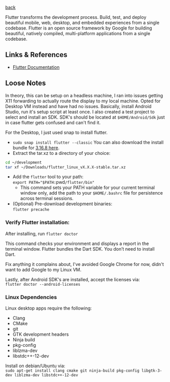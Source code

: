 [back](../README.md)

Flutter transforms the development process. Build, test, and deploy beautiful mobile, web, desktop, and embedded experiences from a single codebase.
Flutter is an open source framework by Google for building beautiful, natively compiled, multi-platform applications from a single codebase.

## Links & References

- [Flutter Documentation](https://docs.flutter.dev/)

## Loose Notes

In theory, this can be setup on a headless machine, I ran into issues getting X11 forwarding to actually route the display to my local machine. Opted for Desktop VM instead and have had no issues. 
Basically, install Android Studio, run it's setup script at least once. I also created a test project to select and install an SDK. SDK's should be located at `$HOME/Android/Sdk` just in case flutter gets confused and can't find it. 

For the Desktop, I just used snap to install flutter. 
- `sudo snap install flutter --classic`
You can also download the install bundle for [3.16.8 here](https://storage.googleapis.com/flutter_infra_release/releases/stable/linux/flutter_linux_3.16.8-stable.tar.xz). 
- Extract the tar.xz to a directory of your choice:   
```bash
cd ~/development
tar xf ~/Downloads/flutter_linux_vX.X.X-stable.tar.xz
```
- Add the `flutter` tool to your path:  
`export PATH="$PATH:`pwd`/flutter/bin"`
  - This command sets your PATH variable for your current terminal window only, add the path to your `$HOME/.bashrc` file for persistence across terminal sessions. 
- (Optional) Pre-download development binaries:  
`flutter precache`

### Verify Flutter installation: 
After installing, run `flutter doctor`

This command checks your environment and displays a report in the terminal window. Flutter bundles the Dart SDK. You don’t need to install Dart.

Fix anything it complains about, I've avoided Google Chrome for now, didn't want to add Google to my Linux VM. 

Lastly, after Android SDK's are installed, accept the licenses via:  
`flutter doctor --android-licenses`

### Linux Dependencies

Linux desktop apps require the following: 

- Clang
- CMake
- git
- GTK development headers
- Ninja build
- pkg-config
- liblzma-dev
- libstdc++-12-dev

Install on debian/Ubuntu via:  
`sudo apt-get install clang cmake git ninja-build pkg-config libgtk-3-dev liblzma-dev libstdc++-12-dev`
